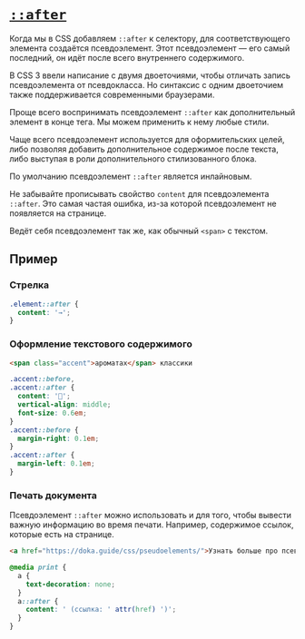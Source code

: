# [`::after`](../index.md)

Когда мы в CSS добавляем `::after` к селектору, для соответствующего элемента создаётся псевдоэлемент. Этот псевдоэлемент — его самый последний, он идёт после всего внутреннего содержимого.

В CSS 3 ввели написание с двумя двоеточиями, чтобы отличать запись псевдоэлемента от псевдокласса. Но синтаксис с одним двоеточием также поддерживается современными браузерами.

Проще всего воспринимать псевдоэлемент `::after` как дополнительный элемент в конце тега. Мы можем применить к нему любые стили.

Чаще всего псевдоэлемент используется для оформительских целей, либо позволяя добавить дополнительное содержимое после текста, либо выступая в роли дополнительного стилизованного блока.

По умолчанию псевдоэлемент `::after` является инлайновым.

Не забывайте прописывать свойство `content` для псевдоэлемента `::after`. Это самая частая ошибка, из-за которой псевдоэлемент не появляется на странице.

Ведёт себя псевдоэлемент так же, как обычный `<span>` с текстом.

## Пример

### Стрелка

```css
.element::after {
  content: '→';
}
```

### Оформление текстового содержимого

```html
<span class="accent">ароматах</span> классики
```

```css
.accent::before,
.accent::after {
  content: '🌸';
  vertical-align: middle;
  font-size: 0.6em;
}
.accent::before {
  margin-right: 0.1em;
}
.accent::after {
  margin-left: 0.1em;
}
```

### Печать документа

Псевдоэлемент `::after` можно использовать и для того, чтобы вывести важную информацию во время печати. Например, содержимое ссылок, которые есть на странице.

```html
<a href="https://doka.guide/css/pseudoelements/">Узнать больше про псевдоэлементы в Доке</a>
```

```css
@media print {
  a {
    text-decoration: none;
  }
  a::after {
    content: ' (ссылка: ' attr(href) ')';
  }
}
```
